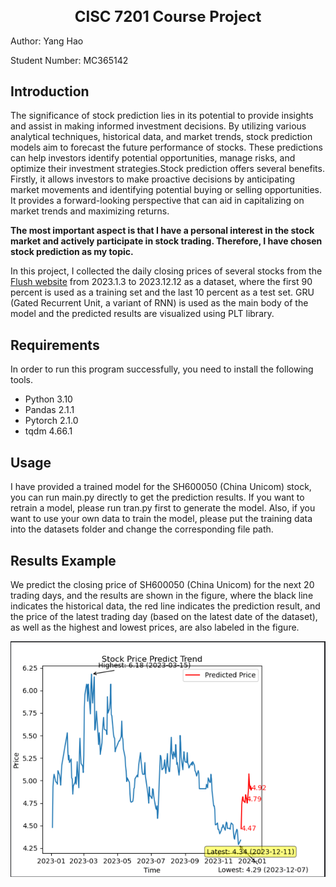 <center><h1 style="font-size: 24px;">CISC 7201 Course Project</h1></center>

Author: Yang Hao

Student Number: MC365142

## Introduction

The significance of stock prediction lies in its potential to provide insights and assist in making informed investment decisions. By utilizing various analytical techniques, historical data, and market trends, stock prediction models aim to forecast the future performance of stocks. These predictions can help investors identify potential opportunities, manage risks, and optimize their investment strategies.Stock prediction offers several benefits. Firstly, it allows investors to make proactive decisions by anticipating market movements and identifying potential buying or selling opportunities. It provides a forward-looking perspective that can aid in capitalizing on market trends and maximizing returns.

**The most important aspect is that I have a personal interest in the stock market and actively participate in stock trading. Therefore, I have chosen stock prediction as my topic.**

In this project, I collected the daily closing prices of several stocks from the [Flush website](https://www.10jqka.com.cn/) from 2023.1.3 to 2023.12.12 as a dataset, where the first 90 percent is used as a training set and the last 10 percent as a test set. GRU (Gated Recurrent Unit, a variant of RNN) is used as the main body of the model and the predicted results are visualized using PLT library.



## Requirements

In order to run this program successfully, you need to install the following tools.

- Python 3.10
- Pandas 2.1.1
- Pytorch 2.1.0
- tqdm 4.66.1



## Usage

I have provided a trained model for the SH600050 (China Unicom) stock, you can run main.py directly to get the prediction results. If you want to retrain a model, please run tran.py first to generate the model. Also, if you want to use your own data to train the model, please put the training data into the datasets folder and change the corresponding file path.



## Results Example

We predict the closing price of SH600050 (China Unicom) for the next 20 trading days, and the results are shown in the figure, where the black line indicates the historical data, the red line indicates the prediction result, and the price of the latest trading day (based on the latest date of the dataset), as well as the highest and lowest prices, are also labeled in the figure.

![image-20231212164600351](./README.assets/image-20231212164600351.png)

